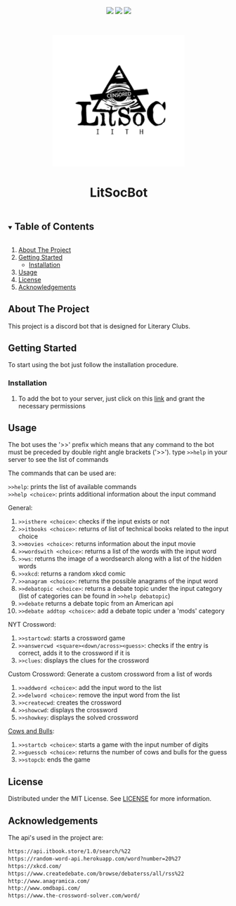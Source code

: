<!--
*** Thanks for checking out the Best-README-Template. If you have a suggestion
*** that would make this better, please fork the repo and create a pull request
*** or simply open an issue with the tag "enhancement".
*** Thanks again! Now go create something AMAZING! :D
***
***
***
*** To avoid retyping too much info. Do a search and replace for the following:
*** github_username, repo_name, twitter_handle, email, project_title, project_description
-->



<!-- PROJECT SHIELDS -->
<!--
*** I'm using markdown "reference style" links for readability.
*** Reference links are enclosed in brackets [ ] instead of parentheses ( ).
*** See the bottom of this document for the declaration of the reference variables
*** for contributors-url, forks-url, etc. This is an optional, concise syntax you may use.
*** https://www.markdownguide.org/basic-syntax/#reference-style-links
-->

<!-- [![Contributors][contributors-shield]][contributors-url]
[![Issues][issues-shield]][issues-url]
[![Commits](https://img.shields.io/github/commit-activity/m/LitSocBot/LitSocBot?style=for-the-badge)][commit-activity-url]
[![MIT License][license-shield]][license-url] -->
<!-- [![Forks][forks-shield]][forks-url] -->
<!-- [![Stargazers][stars-shield]][stars-url] -->


<p align="center">
    <a href= "https://github.com/LitSocBot/LitSocBot/graphs/contributors" alt="Contributors">
        <img src= "https://img.shields.io/github/contributors/LitSocBot/LitSocBot.svg?style=for-the-badge" /></a>
    <a href= "https://github.com/LitSocBot/LitSocBot/issues" alt="Issues">
        <img src= "https://img.shields.io/github/issues/LitSocBot/LitSocBot.svg?style=for-the-badge&color=yellow" /></a>
    <a href= "https://github.com/LitSocBot/LitSocBot/commits" alt="Contributors">
        <img src= "https://img.shields.io/github/commit-activity/w/LitSocBot/LitSocBot?style=for-the-badge" /></a>
</p>
  

<!-- PROJECT LOGO -->
<br />
<p align="center">
  <a href="https://github.com/LitSocBot/LitSocBot">
    <img src="Logo.png" alt="Logo" width="300" height="300">
  </a>

  <h1 align="center">LitSocBot</h3>

<!--   <p align="center">
    A discord bot for any literary society
    <br />
    <a href="https://github.com/github_username/repo_name"><strong>Explore the docs »</strong></a>
    <br />
    <br />
    <a href="https://github.com/github_username/repo_name">View Demo</a>
    ·
    <a href="https://github.com/github_username/repo_name/issues">Report Bug</a>
    ·
    <a href="https://github.com/github_username/repo_name/issues">Request Feature</a>
  </p>
</p> -->



<!-- TABLE OF CONTENTS -->
<details open="open">
  <summary><h2 style="display: inline-block">Table of Contents</h2></summary>
  <ol>
    <li>
      <a href="#about-the-project">About The Project</a>
    </li>
    <li>
      <a href="#getting-started">Getting Started</a>
      <ul>
        <li><a href="#installation">Installation</a></li>
      </ul>
    </li>
    <li><a href="#usage">Usage</a></li>
    <li><a href="#license">License</a></li>
    <li><a href="#acknowledgements">Acknowledgements</a></li>
  </ol>
</details>



<!-- ABOUT THE PROJECT -->
## About The Project

<!-- [![Product Name Screen Shot][product-screenshot]](https://example.com) -->

 This project is a discord bot that is designed for Literary Clubs. <!--It has your everyday features like wordcheckers and anagram along with some word games. -->

<!-- GETTING STARTED -->
## Getting Started

To start using the bot just follow the installation procedure.

### Installation

1. To add the bot to your server, just click on this [link](https://discord.com/api/oauth2/authorize?client_id=856584232473198609&permissions=0&scope=bot) and grant the necessary permissions


<!-- USAGE EXAMPLES -->
## Usage
The bot uses the '>>' prefix which means that any command to the bot must be preceded by double right angle brackets ('>>').
type ```>>help``` in your server to see the list of commands   

The commands that can be used are:  

```>>help```: prints the list of available commands  
```>>help <choice>```: prints additional information about the input command   

General:
1. ```>>isthere <choice>```: checks if the input exists or not
2. ```>>itbooks <choice>```: returns of list of technical books related to the input choice 
3. ```>>movies <choice>```: returns information about the input movie 
4. ```>>wordswith <choice>```: returns a list of the words with the input word 
5. ```>>ws```: returns the image of a wordsearch along with a list of the hidden words
6. ```>>xkcd```: returns a random xkcd comic
7. ```>>anagram <choice>```: returns the possible anagrams of the input word 
8. ```>>debatopic <choice>```: returns a debate topic under the input category (list of categories can be found in ```>>help debatopic```)
9. ```>>debate``` returns a debate topic from an American api 
10. ```>>debate addtop <choice>```: add a debate topic under a 'mods' category    

NYT Crossword:
1. ```>>startcwd```: starts a crossword game
2. ```>>answercwd <square><down/across><guess>```: checks if the entry is correct, adds it to the crossword if it is
3. ```>>clues```: displays the clues for the crossword    

Custom Crossword: Generate a custom crossword from a list of words
1. ```>>addword <choice>```: add the input word to the list
2. ```>>delword <choice>```: remove the input word from the list
3. ```>>createcwd```: creates the crossword
4. ```>>showcwd```: displays the crossword
5. ```>>showkey```: displays the solved crossword      

[Cows and Bulls](https://en.wikipedia.org/wiki/Bulls_and_Cows): 
1. ```>>startcb <choice>```: starts a game with the input number of digits 
2. ```>>guesscb <choice>```: returns the number of cows and bulls for the guess
3. ```>>stopcb```: ends the game

<!-- CONTRIBUTING -->
<!-- ## Contributing

Contributions are what make the open source community such an amazing place to be learn, inspire, and create. Any contributions you make are **greatly appreciated**.

1. Fork the Project
2. Create your Feature Branch (`git checkout -b feature/AmazingFeature`)
3. Commit your Changes (`git commit -m 'Add some AmazingFeature'`)
4. Push to the Branch (`git push origin feature/AmazingFeature`)
5. Open a Pull Request -->



<!-- LICENSE -->
## License

Distributed under the MIT License. See [LICENSE](LICENSE.md) for more information.

<!-- ACKNOWLEDGEMENTS -->
## Acknowledgements

The api's used in the project are:
```sh
https://api.itbook.store/1.0/search/%22
https://random-word-api.herokuapp.com/word?number=20%27
https://xkcd.com/
https://www.createdebate.com/browse/debaterss/all/rss%22
http://www.anagramica.com/
http://www.omdbapi.com/
https://www.the-crossword-solver.com/word/
```




<!-- MARKDOWN LINKS & IMAGES -->
<!-- https://www.markdownguide.org/basic-syntax/#reference-style-links -->
[contributors-shield]: https://img.shields.io/github/contributors/LitSocBot/LitSocBot.svg?style=for-the-badge
[contributors-url]: https://github.com/LitSocBot/LitSocBot/graphs/contributors
[forks-shield]: https://img.shields.io/github/forks/LitSocBot/LitSocBot.svg?style=for-the-badge
[forks-url]: https://github.com/LitSocBot/LitSocBot/network/members
[stars-shield]: https://img.shields.io/github/stars/LitSocBot/LitSocBot.svg?style=for-the-badge
[stars-url]: https://github.com/LitSocBot/LitSocBot/stargazers
[issues-shield]: https://img.shields.io/github/issues/LitSocBot/LitSocBot.svg?style=for-the-badge
[issues-url]: https://github.com/LitSocBot/LitSocBot/issues
[license-shield]: https://img.shields.io/github/license/LitSocBot/LitSocBot.svg?style=for-the-badge
[license-url]: https://github.com/LitSocBot/LitSocBot/blob/master/LICENSE.txt
[linkedin-shield]: https://img.shields.io/badge/-LinkedIn-black.svg?style=for-the-badge&logo=linkedin&colorB=555
[linkedin-url]: https://linkedin.com/in/LitSocBot
[commit-activity-shield]: https://img.shields.io/github/commit-activity/m/LitSocBot/LitSocBot?style=for-the-badge
[commit-activity-url]: https://github.com/LitSocBot/LitSocBot/commits
